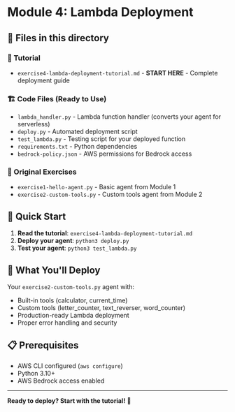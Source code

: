 # Module 4: Lambda Deployment

## 📁 Files in this directory

### 📖 Tutorial
- `exercise4-lambda-deployment-tutorial.md` - **START HERE** - Complete deployment guide

### 🏗️ Code Files (Ready to Use)
- `lambda_handler.py` - Lambda function handler (converts your agent for serverless)
- `deploy.py` - Automated deployment script
- `test_lambda.py` - Testing script for your deployed function
- `requirements.txt` - Python dependencies
- `bedrock-policy.json` - AWS permissions for Bedrock access

### 📝 Original Exercises
- `exercise1-hello-agent.py` - Basic agent from Module 1
- `exercise2-custom-tools.py` - Custom tools agent from Module 2

## 🚀 Quick Start

1. **Read the tutorial**: `exercise4-lambda-deployment-tutorial.md`
2. **Deploy your agent**: `python3 deploy.py`
3. **Test your agent**: `python3 test_lambda.py`

## 🎯 What You'll Deploy

Your `exercise2-custom-tools.py` agent with:
- Built-in tools (calculator, current_time)
- Custom tools (letter_counter, text_reverser, word_counter)
- Production-ready Lambda deployment
- Proper error handling and security

## 📋 Prerequisites

- AWS CLI configured (`aws configure`)
- Python 3.10+
- AWS Bedrock access enabled

---

**Ready to deploy? Start with the tutorial!** 🚀
